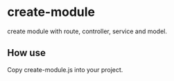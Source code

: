 # create-module
create module with route, controller, service and model.

## How use
Copy create-module.js into your project.
